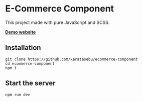 # E-Commerce Component

This project made with pure JavaScript and SCSS.

**[Demo website](https://ecommerce-component.vercel.app/)**

## Installation

```
git clone https://github.com/karatasebu/ecommerce-component
cd ecommerce-component
npm i
```

## Start the server

```bash
npm run dev
```
